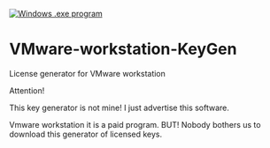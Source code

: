 [![Windows .exe program](https://raster.shields.io/badge/Windows%20.exe-program-blue.png)](https://ru.wikipedia.org/wiki/.EXE)

# VMware-workstation-KeyGen
License generator for VMware workstation

Attention!

This key generator is not mine!
I just advertise this software.

Vmware workstation
it is a paid program.
BUT! Nobody bothers us to download this generator of licensed keys.
